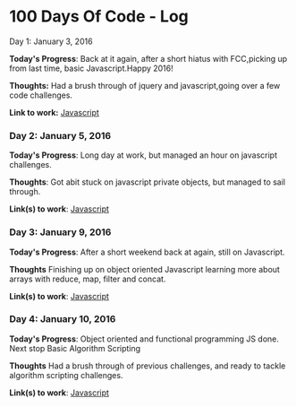 # 100 Days Of Code - Log

 Day 1: January 3, 2016 

**Today's Progress**: Back at it again, after a short hiatus with FCC,picking up from last time, basic Javascript.Happy 2016!

**Thoughts:** Had a brush through of jquery and javascript,going over a few code challenges.

**Link to work:** [Javascript](https://www.freecodecamp.com/rayray1)


### Day 2: January 5, 2016

**Today's Progress**: Long day at work, but managed an hour on javascript challenges.

**Thoughts**: Got abit stuck on javascript private objects, but managed to sail through.

**Link(s) to work**: [Javascript](https://www.freecodecamp.com/rayray1)


### Day 3: January 9, 2016

**Today's Progress**: After a short weekend back at again, still on Javascript.

**Thoughts** Finishing up on object oriented Javascript learning more about arrays with reduce, map, filter and concat.

**Link(s) to work**: [Javascript](https://www.freecodecamp.com/rayray1)


### Day 4: January 10, 2016

**Today's Progress**: Object oriented and functional programming JS done. Next stop Basic Algorithm Scripting

**Thoughts** Had a brush through of previous challenges, and ready to tackle algorithm scripting challenges.

**Link(s) to work**: [Javascript](https://www.freecodecamp.com/rayray1)
